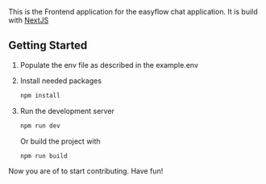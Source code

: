 This is the Frontend application for the easyflow chat application. It is build with [NextJS](https://nextjs.org)

## Getting Started
1. Populate the env file as described in the example.env
   
3. Install needed packages
   
   ```bash
   npm install
   ```
4. Run the development server
   ```bash
   npm run dev
   ```
   Or build the project with
   ```bash
   npm run build
   ```

Now you are of to start contributing. Have fun!
